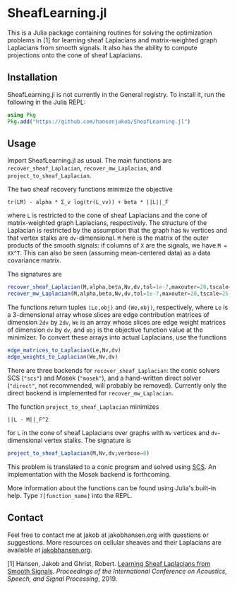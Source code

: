 # SheafLearning.jl
This is a Julia package containing routines for solving the optimization problems in [1] 
for learning sheaf Laplacians and matrix-weighted graph Laplacians from smooth signals.
It also has the ability to compute projections onto the cone of sheaf Laplacians.

## Installation
SheafLearning.jl is not currently in the General registry. To install it, run the following in the Julia REPL:
```julia
using Pkg
Pkg.add("https://github.com/hansenjakob/SheafLearning.jl")
```

## Usage
Import SheafLearning.jl as usual. The main functions are `recover_sheaf_Laplacian`, `recover_mw_Laplacian`, and `project_to_sheaf_Laplacian`. 

The two sheaf recovery functions minimize the objective 

```tr(LM) - alpha * Σ_v log(tr(L_vv)) + beta * ||L||_F```

where `L` is restricted to the cone of sheaf Laplacians and the cone of matrix-weighted graph Laplacians, respectively. The structure of the Laplacian is restricted by the assumption that the graph has `Nv` vertices and that vertex stalks are `dv`-dimensional. `M` here is the matrix of the outer products of the smooth signals: if columns of `X` are the signals, we have `M = XX^T`. This can also be seen (assuming mean-centered data) as a data covariance matrix.

The signatures are
```julia
recover_sheaf_Laplacian(M,alpha,beta,Nv,dv,tol=1e-7,maxouter=20,tscale=25,verbose=false,backend="scs")
recover_mw_Laplacian(M,alpha,beta,Nv,dv,tol=1e-7,maxouter=20,tscale=25,verbose=false,backend="direct")
```
The functions return tuples `(Le,obj)` and `(We,obj)`, respectively, where `Le` is a 3-dimensional array whose slices are edge contribution matrices of dimension `2dv` by `2dv`, `We` is an array whose slices are edge weight matrices of dimension `dv` by `dv`, and `obj` is the objective function value at the minimizer. To convert these arrays into actual Laplacians, use the functions 
```julia
edge_matrices_to_Laplacian(Le,Nv,dv)
edge_weights_to_Laplacian(We,Nv,dv)
```
There are three backends for ```recover_sheaf_Laplacian```: the conic solvers SCS (```"scs"```) and Mosek (```"mosek"```), and a hand-written direct solver (```"direct"```, not recommended, will probably be removed). Currently only the direct backend is implemented for ```recover_mw_Laplacian```.

The function ```project_to_sheaf_Laplacian``` minimizes

```||L - M||_F^2```

for `L` in the cone of sheaf Laplacians over graphs with `Nv` vertices and `dv`-dimensional vertex stalks. The signature is

```julia
project_to_sheaf_Laplacian(M,Nv,dv;verbose=0)
```

This problem is translated to a conic program and solved using [SCS](https://github.com/JuliaOpt/SCS.jl). An implementation with the Mosek backend is forthcoming.

More information about the functions can be found using Julia's built-in help. Type `?[function_name]` into the REPL.

## Contact
Feel free to contact me at jakob at jakobhansen.org with questions or suggestions. More resources on cellular sheaves and their Laplacians are available at [jakobhansen.org](http://www.jakobhansen.org).



[1] Hansen, Jakob and Ghrist, Robert. [Learning Sheaf Laplacians from Smooth Signals](https://www.math.upenn.edu/~jhansen/publications/learningsheaves.pdf). _Proceedings of the International Conference on Acoustics, Speech, and Signal Processing_, 2019.
